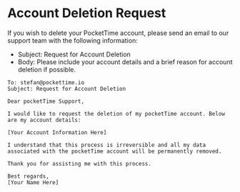 # Account Deletion Request

If you wish to delete your PocketTime account, please send an email to our support team with the following information:

- Subject: Request for Account Deletion
- Body: Please include your account details and a brief reason for account deletion if possible.

```plaintext
To: stefan@pockettime.io
Subject: Request for Account Deletion

Dear pocketTime Support,

I would like to request the deletion of my pocketTime account. Below are my account details:

[Your Account Information Here]

I understand that this process is irreversible and all my data associated with the pocketTime account will be permanently removed.

Thank you for assisting me with this process.

Best regards,
[Your Name Here]
